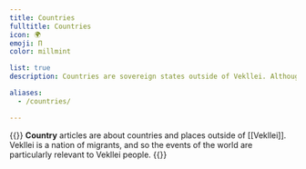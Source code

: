 ```yaml
---
title: Countries
fulltitle: Countries
icon: 🌍
emoji: Π
color: millmint

list: true
description: Countries are sovereign states outside of Vekllei. Although Vekllei's world shares many similarities to our own, there are also many new countries and places to explore.

aliases:
  - /countries/

---
```

{{<note panel >}}
**Country** articles are about countries and places outside of [[Vekllei]]. Vekllei is a nation of migrants, and so the events of the world are particularly relevant to Vekllei people.
{{</note>}}